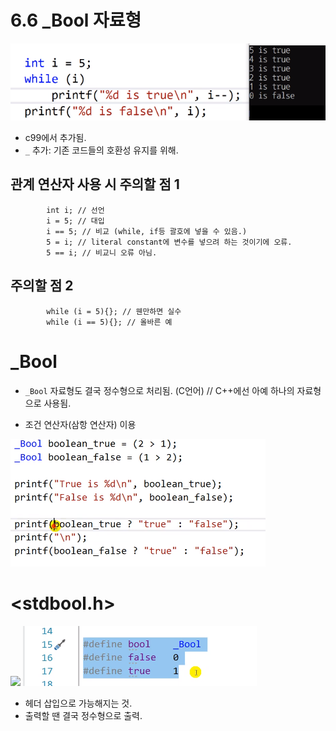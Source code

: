# 6.6 _Bool 자료형

![](../images/chapter6/while6.png)

* c99에서 추가됨.
* `_` 추가: 기존 코드들의 호환성 유지를 위해.

## 관계 연산자 사용 시 주의할 점 1

            int i; // 선언
            i = 5; // 대입
            i == 5; // 비교 (while, if등 괄호에 넣을 수 있음.)
            5 = i; // literal constant에 변수를 넣으려 하는 것이기에 오류.
            5 == i; // 비교니 오류 아님.

## 주의할 점 2

            while (i = 5){}; // 웬만하면 실수
            while (i == 5){}; // 올바른 예


# _Bool
* `_Bool` 자료형도 결국 정수형으로 처리됨. (C언어) // C++에선 아예 하나의 자료형으로 사용됨.

* 조건 연산자(삼항 연산자) 이용

![](../images/chapter6/bool1.png)

# <stdbool.h>
![](../images/chapter6/bool2.png)
![](../images/chapter6/bool3.png)

* 헤더 삽입으로 가능해지는 것.
* 출력할 땐 결국 정수형으로 출력.
